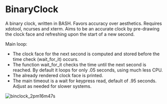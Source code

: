 # BinaryClock

A binary clock, written in BASH.  Favors accuracy over aesthetics.
Requires xdotool, ncurses and xterm.
Aims to be an accurate clock by pre-drawing the clock face and refreshing upon the start of a new second.

Main loop:
* The clock face for the next second is computed and stored before the time check (wait_for_it) occurs.
* The function wait_for_it checks the time until the next second is reached.  By default it loops for only .05 seconds, using much less CPU.
* The already rendered clock face is printed.
* The main timeout is a wait for keypress read, default of .95 seconds.  Adjust as needed for slower systems.

![binclock_2pm16m47s](https://user-images.githubusercontent.com/73159111/115932292-82d8ae00-a441-11eb-9da7-513a110fcecc.png)
